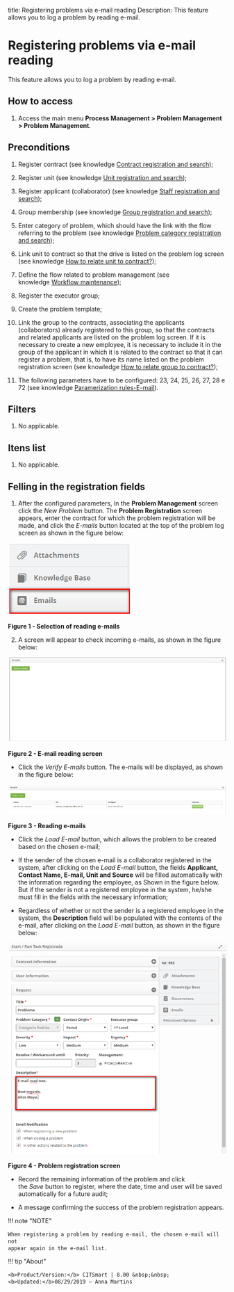 title: Registering problems via e-mail reading
Description: This feature allows you to log a problem by reading e-mail.

# Registering problems via e-mail reading

This feature allows you to log a problem by reading e-mail.

How to access
-------------

1.  Access the main menu **Process Management > Problem Management > Problem
    Management**.

Preconditions
-------------

1.  Register contract (see knowledge [Contract registration and search][1]);

2.  Register unit (see knowledge [Unit registration and search][2]);

3.  Register applicant (collaborator) (see knowledge [Staff registration and search][3]);

4.  Group membership (see knowledge [Group registration and search][4]);

5.  Enter category of problem, which should have the link with the flow
    referring to the problem (see knowledge [Problem category registration and
    search][5]);

6.  Link unit to contract so that the drive is listed on the problem log screen
    (see knowledge [How to relate unit to contract?][6]);

7.  Define the flow related to problem management (see knowledge [Workflow maintenance][7]);

8.  Register the executor group;

9.  Create the problem template;

10. Link the group to the contracts, associating the applicants (collaborators)
    already registered to this group, so that the contracts and related
    applicants are listed on the problem log screen. If it is necessary to
    create a new employee, it is necessary to include it in the group of the
    applicant in which it is related to the contract so that it can register a
    problem, that is, to have its name listed on the problem registration screen
    (see knowledge [How to relate group to contract?][8]);

11. The following parameters have to be configured: 23, 24, 25, 26, 27, 28 e 72
    (see knowledge [Paramerization rules-E-mail][9]).

Filters
-------

1.  No applicable.

Itens list
----------

1.  No applicable.

Felling in the registration fields
----------------------------------

1.  After the configured parameters, in the **Problem Management** screen click
    the *New Problem* button. The **Problem Registration** screen appears, enter
    the contract for which the problem registration will be made, and click
    the *E-mails* button located at the top of the problem log screen as shown
    in the figure below:

   ![figure](images/email-1.png)
   
   **Figure 1 - Selection of reading e-mails**

2.  A screen will appear to check incoming e-mails, as shown in the figure
    below:

   ![figure](images/email-2.png)
  
   **Figure 2 - E-mail reading screen**

   -   Click the *Verify E-mails* button. The e-mails will be displayed, as shown
    in the figure below:

   ![figure](images/email-3.png)
   
   **Figure 3 - Reading e-mails**

   -   Click the *Load E-mail* button, which allows the problem to be created based
    on the chosen e-mail;

   -   If the sender of the chosen e-mail is a collaborator registered in the
    system, after clicking on the *Load E-mail* button, the fields **Applicant,
    Contact Name, E-mail, Unit and Source** will be filled automatically with
    the information regarding the employee, as Shown in the figure below. But if
    the sender is not a registered employee in the system, he/she must fill in
    the fields with the necessary information;

   -   Regardless of whether or not the sender is a registered employee in the
    system, the **Description** field will be populated with the contents of the
    e-mail, after clicking on the *Load E-mail* button, as shown in the figure
    below:

   ![figure](images/email-4.png)
   
   **Figure 4 - Problem registration screen**

   -   Record the remaining information of the problem and click the *Save* button
    to register, where the date, time and user will be saved automatically for a
    future audit;

   -   A message confirming the success of the problem registration appears.

!!! note "NOTE"

    When registering a problem by reading e-mail, the chosen e-mail will not
    appear again in the e-mail list.


[1]:/en-us/citsmart-platform-7/additional-features/contract-management/use/register-contract.html
[2]:/en-us/citsmart-platform-7/plataform-administration/region-and-language/register-unit.html
[3]:/en-us/citsmart-platform-7/initial-settings/access-settings/user/employee.html
[4]:/en-us/citsmart-platform-7/initial-settings/access-settings/user/group.html
[5]:/en-us/citsmart-platform-7/processes/problem/category.html
[6]:/en-us/citsmart-platform-7/processes/tickets/relate-unit.html
[7]:/en-us/citsmart-platform-7/workflow/workflow-management.html
[8]:/en-us/citsmart-platform-7/processes/tickets/relate-group.html
[9]:/en-us/citsmart-platform-7/plataform-administration/parameters-list/parametrization-email.html


!!! tip "About"

    <b>Product/Version:</b> CITSmart | 8.00 &nbsp;&nbsp;
    <b>Updated:</b>08/29/2019 – Anna Martins
